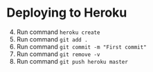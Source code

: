 # Deploying to Heroku

4. Run command `heroku create`
5. Run command `git add .`
6. Run command `git commit -m "First commit"`
7. Run command `git remove -v`
7. Run command `git push heroku master`